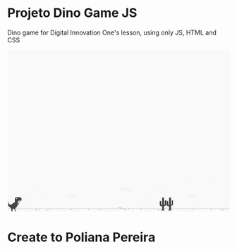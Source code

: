 # Projeto Dino Game JS

Dino game for Digital Innovation One's lesson, using only JS, HTML and CSS

![screenshot](example.png?raw=true "screenshot")

# Create to Poliana Pereira
